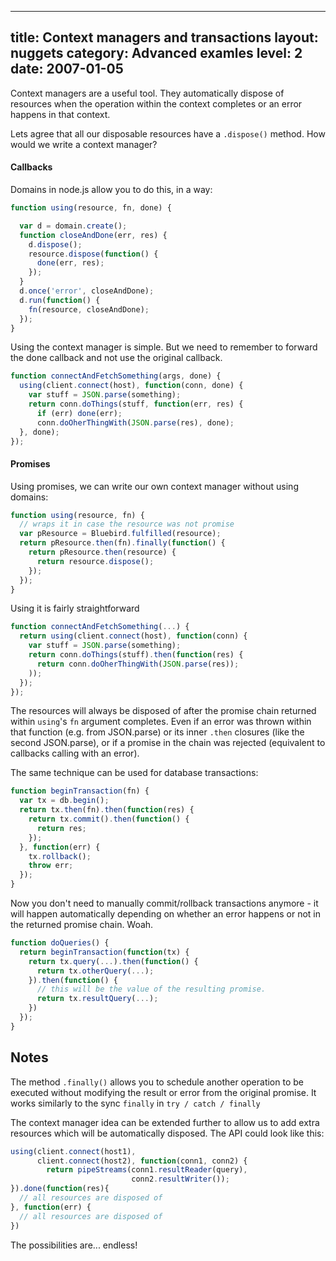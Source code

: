 
---
title: Context managers and transactions
layout: nuggets
category: Advanced examles
level: 2
date: 2007-01-05
---

Context managers are a useful tool. They automatically dispose of resources
when the operation within the context completes or an error happens in that
context.

Lets agree that all our disposable resources have a `.dispose()` method. How
would we write a context manager?

#### Callbacks

Domains in node.js allow you to do this, in a way:

```js
function using(resource, fn, done) {

  var d = domain.create();
  function closeAndDone(err, res) {
    d.dispose();
    resource.dispose(function() {
      done(err, res);
    });
  }
  d.once('error', closeAndDone);
  d.run(function() { 
    fn(resource, closeAndDone); 
  });
}
```

Using the context manager is simple. But we need to remember to forward the
done callback and not use the original callback.

```js
function connectAndFetchSomething(args, done) {
  using(client.connect(host), function(conn, done) {
    var stuff = JSON.parse(something);
    return conn.doThings(stuff, function(err, res) {
      if (err) done(err);
      conn.doOherThingWith(JSON.parse(res), done);
  }, done);
});
```



#### Promises

Using promises, we can write our own context manager without using domains:

```js
function using(resource, fn) {
  // wraps it in case the resource was not promise
  var pResource = Bluebird.fulfilled(resource); 
  return pResource.then(fn).finally(function() { 
    return pResource.then(resource) { 
      return resource.dispose(); 
    }); 
  });
}
```

Using it is fairly straightforward

```js
function connectAndFetchSomething(...) {
  return using(client.connect(host), function(conn) {
    var stuff = JSON.parse(something);
    return conn.doThings(stuff).then(function(res) { 
      return conn.doOherThingWith(JSON.parse(res)); 
    ));
  }); 
});
```

The resources will always be disposed of after the promise chain returned 
within `using`'s `fn` argument completes. Even if an error was thrown within 
that function (e.g. from JSON.parse) or its inner `.then` closures (like the 
second JSON.parse), or if a promise in the chain was rejected (equivalent to 
callbacks calling with an error).

The same technique can be used for database transactions:

```js
function beginTransaction(fn) {
  var tx = db.begin();
  return tx.then(fn).then(function(res) { 
    return tx.commit().then(function() {
      return res;
    });
  }, function(err) {
    tx.rollback();
    throw err;
  });
}
```

Now you don't need to manually commit/rollback transactions anymore - it will
happen automatically depending on whether an error happens or not in the 
returned promise chain. Woah.

```js
function doQueries() {
  return beginTransaction(function(tx) {
    return tx.query(...).then(function() {
      return tx.otherQuery(...);
    }).then(function() {
      // this will be the value of the resulting promise.
      return tx.resultQuery(...); 
    })
  });
}
```

## Notes

The method `.finally()` allows you to schedule another operation to be executed 
without modifying the result or error from the original promise. It works 
similarly to the sync `finally` in `try / catch / finally`

The context manager idea can be extended further to allow us to add extra 
resources which will be automatically disposed. The API could look like this:

```js
using(client.connect(host1), 
      client.connect(host2), function(conn1, conn2) {
        return pipeStreams(conn1.resultReader(query), 
                           conn2.resultWriter());
}).done(function(res){
  // all resources are disposed of
}, function(err) {
  // all resources are disposed of
})
```

The possibilities are... endless!